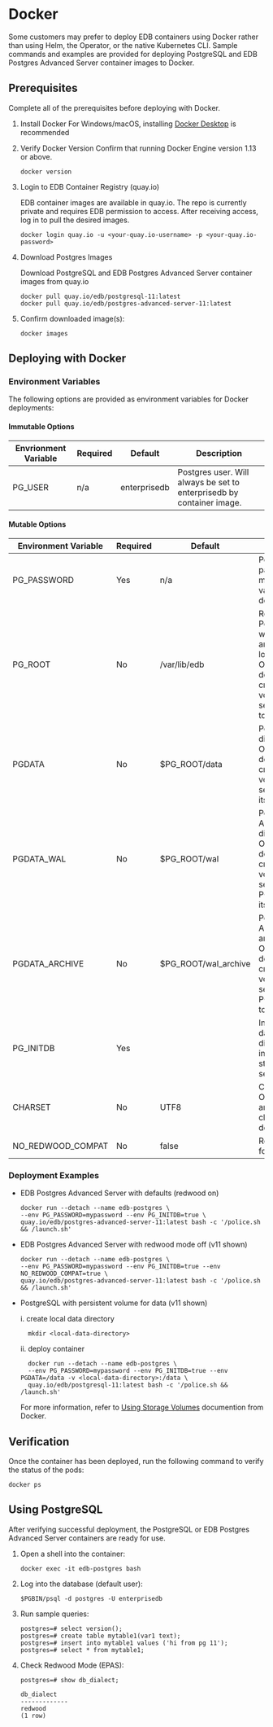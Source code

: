 # Docker
Some customers may prefer to deploy EDB containers using Docker rather than using Helm, the Operator, or the native Kubernetes CLI. Sample commands and examples are provided for deploying PostgreSQL and EDB Postgres Advanced Server container images to Docker.
 

## Prerequisites
Complete all of the prerequisites before deploying with Docker. 

1. Install Docker
For Windows/macOS, installing [Docker Desktop](https://www.docker.com/products/docker-desktop) is recommended

2. Verify Docker Version
   Confirm that running Docker Engine version 1.13 or above.
   ```
   docker version
   ```

3. Login to EDB Container Registry (quay.io)

   EDB container images are available in quay.io. The repo is currently private and requires EDB permission to access. After
receiving access, log in to pull the desired images.
   ```
   docker login quay.io -u <your-quay.io-username> -p <your-quay.io-password>
   ```
   
4. Download Postgres Images

   Download PostgreSQL and EDB Postgres Advanced Server container images from quay.io
   ```
   docker pull quay.io/edb/postgresql-11:latest
   docker pull quay.io/edb/postgres-advanced-server-11:latest
   ```

5. Confirm downloaded image(s):
   ```
   docker images
   ```

## Deploying with Docker

### Environment Variables
The following options are provided as environment variables for Docker deployments:

#### Immutable Options
| Envrionment Variable | Required | Default              | Description               |
|----------------------|----------|----------------------|---------------------------|
| PG_USER              | n/a      | enterprisedb         | Postgres user. Will always be set to enterprisedb by container image.            |

#### Mutable Options
| Environment Variable | Required | Default              | Description               |
|----------------------|----------|----------------------|---------------------------|
| PG_PASSWORD          | Yes      | n/a                  | Postgres password. User must include value when deploying         |
| PG_ROOT              | No       | /var/lib/edb         | Root directory of Postgres data, write ahead log, and write ahead log archive files. Override the default path by creating a docker volume and setting PG_ROOT to its path |
| PGDATA               | No       | $PG_ROOT/data        | Postgres data directory. Override the default path by creating a docker volume and setting PGDATA to its path   |
| PGDATA_WAL           | No       | $PG_ROOT/wal         | Postgres Write Ahead Log directory. Override the default path by creating a docker volume and setting PGDATA_WAL to its path |
| PGDATA_ARCHIVE       | No       | $PG_ROOT/wal_archive | Postgres Write Ahead Log archive directory. Override the default path by creating a docker volume and setting PGDATA_ARCHIVE to its path |
| PG_INITDB            | Yes      |                    | Indicates if the database directories will be initialized on startup. Should be set to `true`             |
| CHARSET              | No       | UTF8                 | Character set. Override to another valid character set if desired             |
| NO_REDWOOD_COMPAT    | No       | false                | Redwood mode for EPAS     |


### Deployment Examples

* EDB Postgres Advanced Server with defaults (redwood on) 
  ```
  docker run --detach --name edb-postgres \
  --env PG_PASSWORD=mypassword --env PG_INITDB=true \
  quay.io/edb/postgres-advanced-server-11:latest bash -c '/police.sh && /launch.sh'
  ```
* EDB Postgres Advanced Server with redwood mode off (v11 shown)
  ```  
  docker run --detach --name edb-postgres \
  --env PG_PASSWORD=mypassword --env PG_INITDB=true --env NO_REDWOOD_COMPAT=true \
  quay.io/edb/postgres-advanced-server-11:latest bash -c '/police.sh && /launch.sh'
  ```
* PostgreSQL with persistent volume for data (v11 shown)
        
    i. create local data directory
 
        mkdir <local-data-directory>
    
    ii. deploy container
       
        docker run --detach --name edb-postgres \
        --env PG_PASSWORD=mypassword --env PG_INITDB=true --env PGDATA=/data -v <local-data-directory>:/data \
        quay.io/edb/postgresql-11:latest bash -c '/police.sh && /launch.sh'
        
     For more information, refer to [Using Storage Volumes](https://docs.docker.com/storage/volumes/) documention from Docker.

## Verification

Once the container has been deployed, run the following command to verify the status of the pods:
   ```
   docker ps
   ```
   
## Using PostgreSQL

After verifying successful deployment, the PostgreSQL or EDB Postgres Advanced Server containers are ready for use.

1. Open a shell into the container:
   ```
   docker exec -it edb-postgres bash
   ```
2. Log into the database (default user):
   ```
   $PGBIN/psql -d postgres -U enterprisedb
   ```
3. Run sample queries:
   ```
   postgres=# select version();
   postgres=# create table mytable1(var1 text);
   postgres=# insert into mytable1 values ('hi from pg 11');
   postgres=# select * from mytable1;
   ```
4. Check Redwood Mode (EPAS):   
   ```
   postgres=# show db_dialect;
   ```
   ```
   db_dialect
   -------------
   redwood
   (1 row)
   ```
